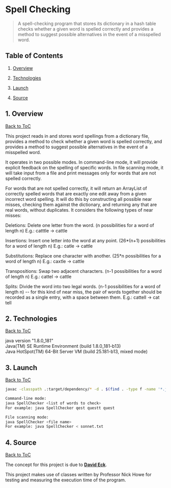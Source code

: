 # Spell Checking 

> A spell-checking program that stores its dictionary in a hash table checks whether a given word is spelled correctly and provides a method to suggest possible alternatives in the event of a misspelled word.

<a name="toc"/></a>
## Table of Contents

1. [Overview](#overview)

2. [Technologies](#technologies)

3. [Launch](#launch)

4. [Source](#source)

<a name="overview"/></a>
## 1. Overview
[Back to ToC](#toc)

This project reads in and stores word spellings from a dictionary file, provides a method to check whether a given word is spelled correctly, and provides a method to suggest possible alternatives in the event of a misspelled word.

It operates in two possible modes. In command-line mode, it will provide explicit feedback on the spelling of specific words. In file scanning mode, it will take input from a file and print messages only for words that are not spelled correctly.

For words that are not spelled correctly, it will return an ArrayList of correctly spelled words that are exactly one edit away from a given incorrect word spelling. It will do this by constructing all possible near misses, checking them against the dictionary, and returning any that are real words, without duplicates. It considers the following types of near misses:

Deletions: Delete one letter from the word. (n possibilities for a word of length n) E.g.: catttle -> cattle

Insertions: Insert one letter into the word at any point. (26*(n+1) possibilities for a word of length n) E.g.: catle -> cattle

Substitutions: Replace one character with another. (25*n possibilities for a word of length n) E.g.: caxtle -> cattle

Transpositions: Swap two adjacent characters. (n-1 possibilities for a word of length n) E.g.: cattel -> cattle

Splits: Divide the word into two legal words. (n-1 possibilities for a word of length n) -- for this kind of near miss, the pair of words together should be recorded as a single entry, with a space between them. E.g.: cattell -> cat tell

<a name="technologies"/></a>
## 2. Technologies
[Back to ToC](#toc)

java version "1.8.0_181"<br />
Java(TM) SE Runtime Environment (build 1.8.0_181-b13)<br />
Java HotSpot(TM) 64-Bit Server VM (build 25.181-b13, mixed mode)<br />

<a name="launch"/></a>
## 3. Launch
[Back to ToC](#toc)
```bash
javac -classpath .:target/dependency/* -d . $(find . -type f -name '*.java')

Command-line mode:
java SpellChecker <list of words to check>
For example: java SpellChecker qest questt quest

File scanning mode:
java SpellChecker <file name>
For example: java SpellChecker < sonnet.txt
```
<a name="source"/></a>
## 4. Source
[Back to ToC](#toc)

The concept for this project is due to [**David Eck**](https://math.hws.edu/eck/).

This project makes use of classes written by Professor Nick Howe for testing and measuring the execution time of the program.
